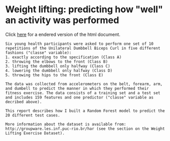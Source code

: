 Weight lifting: predicting how "well" an activity was performed
========================================================

Click 
<a href="" target="_blank">here</a>
for a endered version of the html document.

```
Six young health participants were asked to perform one set of 10 repetitions of the Unilateral Dumbbell Biceps Curl in five different fashions ("classe" variable): 
1. exactly according to the specification (Class A)
2. throwing the elbows to the front (Class B)
3. lifting the dumbbell only halfway (Class C)
4. lowering the dumbbell only halfway (Class D)
5. throwing the hips to the front (Class E)

The data was collected from accelerometers on the belt, forearm, arm, and dumbell to predict the manner in which they performed their fitness exercise. The data consists of a training set and a test set and includes 159 features and one predictor ("classe" variable as decribed above).

This report describes how I built a Random Forest model to predict the 20 different test cases. 

More information about the dataset is available from: 
http://groupware.les.inf.puc-rio.br/har (see the section on the Weight Lifting Exercise Dataset).
```